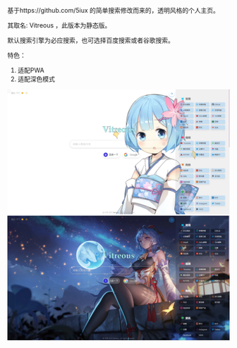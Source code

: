 基于https://github.com/5iux 的简单搜索修改而来的，透明风格的个人主页。

其取名: Vitreous ，此版本为静态版。

默认搜索引擎为必应搜索，也可选择百度搜索或者谷歌搜索。

特色：
1. 适配PWA
2. 适配深色模式

![demo](/icon/demo.webp)
![demo](/icon/demo1.webp)
